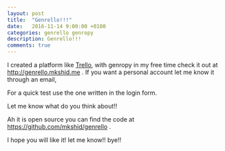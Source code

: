```yaml
---
layout: post
title:  "Genrello!!!"
date:   2016-11-14 9:00:00 +0100
categories: genrello genropy
description: Genrello!!!
comments: true
---
```


I created a platform like [Trello](https://trello.com/), with genropy in my 
free time check it out at http://genrello.mkshid.me .
If you want a personal account let me know it through an email,

For a quick test use the one written in the login form.

Let me know what do you think about!!

Ah it is open source you can find the code at https://github.com/mkshid/genrello .

I hope you will like it! let me know!!
bye!!

